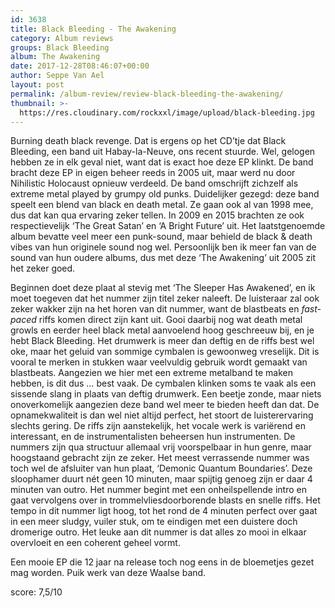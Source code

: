 ```yaml
---
id: 3638
title: Black Bleeding - The Awakening
category: Album reviews
groups: Black Bleeding
album: The Awakening
date: 2017-12-28T08:46:07+00:00
author: Seppe Van Ael
layout: post
permalink: /album-review/review-black-bleeding-the-awakening/
thumbnail: >-
  https://res.cloudinary.com/rockxxl/image/upload/black-bleeding.jpg
---
```

Burning death black revenge. Dat is ergens op het CD’tje dat Black Bleeding, een band uit Habay-la-Neuve, ons recent stuurde. Wel, gelogen hebben ze in elk geval niet, want dat is exact hoe deze EP klinkt. De band bracht deze EP in eigen beheer reeds in 2005 uit, maar werd nu door Nihilistic Holocaust opnieuw verdeeld. De band omschrijft zichzelf als extreme metal played by grumpy old punks. Duidelijker gezegd: deze band speelt een blend van black en death metal. Ze gaan ook al van 1998 mee, dus dat kan qua ervaring zeker tellen. In 2009 en 2015 brachten ze ook respectievelijk ‘The Great Satan’ en ‘A Bright Future’ uit. Het laatstgenoemde album bevatte veel meer een punk-sound, maar behield de black & death vibes van hun originele sound nog wel. Persoonlijk ben ik meer fan van de sound van hun oudere albums, dus met deze ‘The Awakening’ uit 2005 zit het zeker goed.

Beginnen doet deze plaat al stevig met ‘The Sleeper Has Awakened’, en ik moet toegeven dat het nummer zijn titel zeker naleeft. De luisteraar zal ook zeker wakker zijn na het horen van dit nummer, want de blastbeats en _fast-paced_ riffs komen direct zijn kant uit. Gooi daarbij nog wat death metal growls en eerder heel black metal aanvoelend hoog geschreeuw bij, en je hebt Black Bleeding. Het drumwerk is meer dan deftig en de riffs best wel oke, maar het geluid van sommige cymbalen is gewoonweg vreselijk. Dit is vooral te merken in stukken waar veelvuldig gebruik wordt gemaakt van blastbeats. Aangezien we hier met een extreme metalband te maken hebben, is dit dus … best vaak. De cymbalen klinken soms te vaak als een sissende slang in plaats van deftig drumwerk. Een beetje zonde, maar niets onoverkomelijk aangezien deze band wel meer te bieden heeft dan dat. De opnamekwaliteit is dan wel niet altijd perfect, het stoort de luisterervaring slechts gering. De riffs zijn aanstekelijk, het vocale werk is variërend en interessant, en de instrumentalisten beheersen hun instrumenten. De nummers zijn qua structuur allemaal vrij voorspelbaar in hun genre, maar hoogstaand gebracht zijn ze zeker. Het meest verrassende nummer was toch wel de afsluiter van hun plaat, ‘Demonic Quantum Boundaries’. Deze sloophamer duurt nét geen 10 minuten, maar spijtig genoeg zijn er daar 4 minuten van outro. Het nummer begint met een onheilspellende intro en gaat vervolgens over in trommelvliesdoorborende blasts en snelle riffs. Het tempo in dit nummer ligt hoog, tot het rond de 4 minuten perfect over gaat in een meer sludgy, vuiler stuk, om te eindigen met een duistere doch dromerige outro. Het leuke aan dit nummer is dat alles zo mooi in elkaar overvloeit en een coherent geheel vormt.

Een mooie EP die 12 jaar na release toch nog eens in de bloemetjes gezet mag worden. Puik werk van deze Waalse band.

score: 7,5/10
